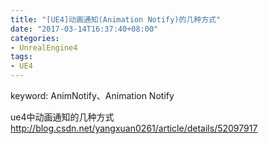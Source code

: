 ```yaml
---
title: "[UE4]动画通知(Animation Notify)的几种方式"
date: "2017-03-14T16:37:40+08:00"
categories:
- UnrealEngine4
tags:
- UE4
---
```


keyword: AnimNotify、Animation Notify

ue4中动画通知的几种方式  
http://blog.csdn.net/yangxuan0261/article/details/52097917
